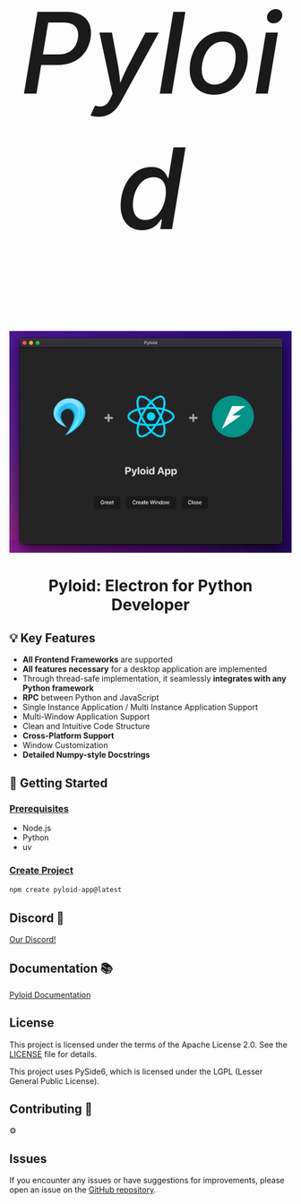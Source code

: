 <h1 style="text-align: center; font-size: 200px; font-weight: 500;">
    <i>Pyloid</i>
</h1>

![example image](example.png)

<h2 align="center" style="font-size: 28px;"><b>Pyloid: Electron for Python Developer</b></h2>

## 💡 Key Features

- **All Frontend Frameworks** are supported
- **All features necessary** for a desktop application are implemented
- Through thread-safe implementation, it seamlessly **integrates with any Python framework**
- **RPC** between Python and JavaScript
- Single Instance Application / Multi Instance Application Support
- Multi-Window Application Support
- Clean and Intuitive Code Structure
- **Cross-Platform Support**
- Window Customization
- **Detailed Numpy-style Docstrings**

## 🚀 Getting Started

### [Prerequisites](https://docs.pyloid.com/getting-started/prerequisites)

- Node.js
- Python
- uv

### [Create Project](https://docs.pyloid.com/getting-started/create-pyloid-app)

```bash
npm create pyloid-app@latest
```

## Discord 🎉

[Our Discord!](https://discord.gg/VTqexxxTy9)

## Documentation 📚

[Pyloid Documentation](https://docs.pyloid.com/)

## License

This project is licensed under the terms of the Apache License 2.0. See the [LICENSE](./LICENSE) file for details.

This project uses PySide6, which is licensed under the LGPL (Lesser General Public License).

## Contributing 🤝

⚙

## Issues

If you encounter any issues or have suggestions for improvements, please open an issue on the [GitHub repository](https://github.com/Pyloid/pyloid/issues).

